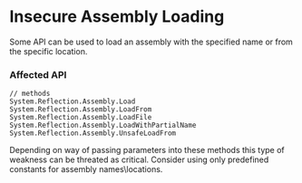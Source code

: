 # Insecure Assembly Loading

Some API can be used to load an assembly with the specified name or from the specific location. 

### Affected API

```
// methods
System.Reflection.Assembly.Load
System.Reflection.Assembly.LoadFrom
System.Reflection.Assembly.LoadFile
System.Reflection.Assembly.LoadWithPartialName
System.Reflection.Assembly.UnsafeLoadFrom
```

Depending on way of passing parameters into these methods this type of weakness can be threated as critical.
Consider using only predefined constants for assembly names\locations.